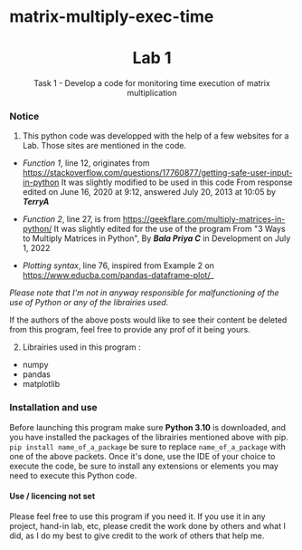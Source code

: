 # matrix-multiply-exec-time
<h1 align="center"> Lab 1 </h1>
<p align="center"> Task 1 - Develop a code for monitoring time execution of matrix multiplication </p>

### Notice
1. This python code was developped with the help of a few websites for a Lab.
Those sites are mentioned in the code.

- _Function 1_, line 12, originates from https://stackoverflow.com/questions/17760877/getting-safe-user-input-in-python
   It was slightly modified to be used in this code
   From response edited on June 16, 2020 at 9:12, answered July 20, 2013 at 10:05 by __*TerryA*__

- _Function 2_, line 27, is from https://geekflare.com/multiply-matrices-in-python/
   It was slightly edited for the use of the program
   From "3 Ways to Multiply Matrices in Python", By __*Bala Priya C*__ in Development on July 1, 2022

- _Plotting syntax_, line 76, inspired from Example 2 on https://www.educba.com/pandas-dataframe-plot/_

_Please note that I'm not in anyway responsible for malfunctioning of the use of Python or any of the librairies used._

If the authors of the above posts would like to see their content be deleted from this program, feel free to provide any prof of it being yours.

2. Librairies used in this program :
  - numpy
  - pandas
  - matplotlib

### Installation and use
Before launching this program make sure **Python 3.10** is downloaded, and you have installed the packages of the librairies mentioned above with pip.
`pip install name_of_a_package` be sure to replace `name_of_a_package` with one of the above packets.
Once it's done, use the IDE of your choice to execute the code, be sure to install any extensions or elements you may need to execute this Python code.

#### Use / licencing not set
Please feel free to use this program if you need it.
If you use it in any project, hand-in lab, etc, please credit the work done by others and what I did, as I do my best to give credit to the work of others that help me.
